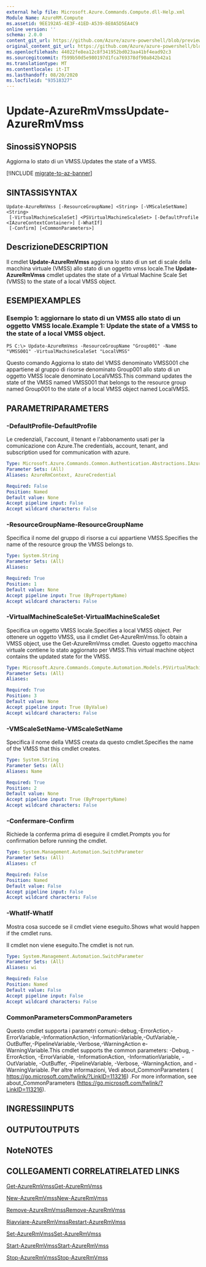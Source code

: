 ```yaml
---
external help file: Microsoft.Azure.Commands.Compute.dll-Help.xml
Module Name: AzureRM.Compute
ms.assetid: 9EE192A5-4E3F-41ED-A539-8E0A5D5EA4C9
online version: ''
schema: 2.0.0
content_git_url: https://github.com/Azure/azure-powershell/blob/preview/src/ResourceManager/Compute/Stack/Commands.Compute/help/Update-AzureRmVmss.md
original_content_git_url: https://github.com/Azure/azure-powershell/blob/preview/src/ResourceManager/Compute/Stack/Commands.Compute/help/Update-AzureRmVmss.md
ms.openlocfilehash: 44022fe8ea12c8f341952bd023aa41bf4ead92c3
ms.sourcegitcommit: f599b50d5e980197d1fca769378df90a842b42a1
ms.translationtype: MT
ms.contentlocale: it-IT
ms.lasthandoff: 08/20/2020
ms.locfileid: "93518327"
---
```

# <span data-ttu-id="da70b-101">Update-AzureRmVmss</span><span class="sxs-lookup"><span data-stu-id="da70b-101">Update-AzureRmVmss</span></span>

## <span data-ttu-id="da70b-102">Sinossi</span><span class="sxs-lookup"><span data-stu-id="da70b-102">SYNOPSIS</span></span>
<span data-ttu-id="da70b-103">Aggiorna lo stato di un VMSS.</span><span class="sxs-lookup"><span data-stu-id="da70b-103">Updates the state of a VMSS.</span></span>

[!INCLUDE [migrate-to-az-banner](../../includes/migrate-to-az-banner.md)]

## <span data-ttu-id="da70b-104">SINTASSI</span><span class="sxs-lookup"><span data-stu-id="da70b-104">SYNTAX</span></span>

```
Update-AzureRmVmss [-ResourceGroupName] <String> [-VMScaleSetName] <String>
 [-VirtualMachineScaleSet] <PSVirtualMachineScaleSet> [-DefaultProfile <IAzureContextContainer>] [-WhatIf]
 [-Confirm] [<CommonParameters>]
```

## <span data-ttu-id="da70b-105">Descrizione</span><span class="sxs-lookup"><span data-stu-id="da70b-105">DESCRIPTION</span></span>
<span data-ttu-id="da70b-106">Il cmdlet **Update-AzureRmVmss** aggiorna lo stato di un set di scale della macchina virtuale (VMSS) allo stato di un oggetto vmss locale.</span><span class="sxs-lookup"><span data-stu-id="da70b-106">The **Update-AzureRmVmss** cmdlet updates the state of a Virtual Machine Scale Set (VMSS) to the state of a local VMSS object.</span></span>

## <span data-ttu-id="da70b-107">ESEMPI</span><span class="sxs-lookup"><span data-stu-id="da70b-107">EXAMPLES</span></span>

### <span data-ttu-id="da70b-108">Esempio 1: aggiornare lo stato di un VMSS allo stato di un oggetto VMSS locale.</span><span class="sxs-lookup"><span data-stu-id="da70b-108">Example 1: Update the state of a VMSS to the state of a local VMSS object.</span></span>
```
PS C:\> Update-AzureRmVmss -ResourceGroupName "Group001" -Name "VMSS001" -VirtualMachineScaleSet "LocalVMSS"
```

<span data-ttu-id="da70b-109">Questo comando Aggiorna lo stato del VMSS denominato VMSS001 che appartiene al gruppo di risorse denominato Group001 allo stato di un oggetto VMSS locale denominato LocalVMSS.</span><span class="sxs-lookup"><span data-stu-id="da70b-109">This command updates the state of the VMSS named VMSS001 that belongs to the resource group named Group001 to the state of a local VMSS object named LocalVMSS.</span></span>

## <span data-ttu-id="da70b-110">PARAMETRI</span><span class="sxs-lookup"><span data-stu-id="da70b-110">PARAMETERS</span></span>

### <span data-ttu-id="da70b-111">-DefaultProfile</span><span class="sxs-lookup"><span data-stu-id="da70b-111">-DefaultProfile</span></span>
<span data-ttu-id="da70b-112">Le credenziali, l'account, il tenant e l'abbonamento usati per la comunicazione con Azure.</span><span class="sxs-lookup"><span data-stu-id="da70b-112">The credentials, account, tenant, and subscription used for communication with azure.</span></span>

```yaml
Type: Microsoft.Azure.Commands.Common.Authentication.Abstractions.IAzureContextContainer
Parameter Sets: (All)
Aliases: AzureRmContext, AzureCredential

Required: False
Position: Named
Default value: None
Accept pipeline input: False
Accept wildcard characters: False
```

### <span data-ttu-id="da70b-113">-ResourceGroupName</span><span class="sxs-lookup"><span data-stu-id="da70b-113">-ResourceGroupName</span></span>
<span data-ttu-id="da70b-114">Specifica il nome del gruppo di risorse a cui appartiene VMSS.</span><span class="sxs-lookup"><span data-stu-id="da70b-114">Specifies the name of the resource group the VMSS belongs to.</span></span>

```yaml
Type: System.String
Parameter Sets: (All)
Aliases: 

Required: True
Position: 1
Default value: None
Accept pipeline input: True (ByPropertyName)
Accept wildcard characters: False
```

### <span data-ttu-id="da70b-115">-VirtualMachineScaleSet</span><span class="sxs-lookup"><span data-stu-id="da70b-115">-VirtualMachineScaleSet</span></span>
<span data-ttu-id="da70b-116">Specifica un oggetto VMSS locale.</span><span class="sxs-lookup"><span data-stu-id="da70b-116">Specifies a local VMSS object.</span></span>
<span data-ttu-id="da70b-117">Per ottenere un oggetto VMSS, usa il cmdlet Get-AzureRmVmss.</span><span class="sxs-lookup"><span data-stu-id="da70b-117">To obtain a VMSS object, use the Get-AzureRmVmss cmdlet.</span></span>
<span data-ttu-id="da70b-118">Questo oggetto macchina virtuale contiene lo stato aggiornato per VMSS.</span><span class="sxs-lookup"><span data-stu-id="da70b-118">This virtual machine object contains the updated state for the VMSS.</span></span>

```yaml
Type: Microsoft.Azure.Commands.Compute.Automation.Models.PSVirtualMachineScaleSet
Parameter Sets: (All)
Aliases: 

Required: True
Position: 3
Default value: None
Accept pipeline input: True (ByValue)
Accept wildcard characters: False
```

### <span data-ttu-id="da70b-119">-VMScaleSetName</span><span class="sxs-lookup"><span data-stu-id="da70b-119">-VMScaleSetName</span></span>
<span data-ttu-id="da70b-120">Specifica il nome della VMSS creata da questo cmdlet.</span><span class="sxs-lookup"><span data-stu-id="da70b-120">Specifies the name of the VMSS that this cmdlet creates.</span></span>

```yaml
Type: System.String
Parameter Sets: (All)
Aliases: Name

Required: True
Position: 2
Default value: None
Accept pipeline input: True (ByPropertyName)
Accept wildcard characters: False
```

### <span data-ttu-id="da70b-121">-Confermare</span><span class="sxs-lookup"><span data-stu-id="da70b-121">-Confirm</span></span>
<span data-ttu-id="da70b-122">Richiede la conferma prima di eseguire il cmdlet.</span><span class="sxs-lookup"><span data-stu-id="da70b-122">Prompts you for confirmation before running the cmdlet.</span></span>

```yaml
Type: System.Management.Automation.SwitchParameter
Parameter Sets: (All)
Aliases: cf

Required: False
Position: Named
Default value: False
Accept pipeline input: False
Accept wildcard characters: False
```

### <span data-ttu-id="da70b-123">-WhatIf</span><span class="sxs-lookup"><span data-stu-id="da70b-123">-WhatIf</span></span>
<span data-ttu-id="da70b-124">Mostra cosa succede se il cmdlet viene eseguito.</span><span class="sxs-lookup"><span data-stu-id="da70b-124">Shows what would happen if the cmdlet runs.</span></span>

<span data-ttu-id="da70b-125">Il cmdlet non viene eseguito.</span><span class="sxs-lookup"><span data-stu-id="da70b-125">The cmdlet is not run.</span></span>

```yaml
Type: System.Management.Automation.SwitchParameter
Parameter Sets: (All)
Aliases: wi

Required: False
Position: Named
Default value: False
Accept pipeline input: False
Accept wildcard characters: False
```

### <span data-ttu-id="da70b-126">CommonParameters</span><span class="sxs-lookup"><span data-stu-id="da70b-126">CommonParameters</span></span>
<span data-ttu-id="da70b-127">Questo cmdlet supporta i parametri comuni:-debug,-ErrorAction,-ErrorVariable,-InformationAction,-InformationVariable,-OutVariable,-OutBuffer,-PipelineVariable,-Verbose,-WarningAction e-WarningVariable.</span><span class="sxs-lookup"><span data-stu-id="da70b-127">This cmdlet supports the common parameters: -Debug, -ErrorAction, -ErrorVariable, -InformationAction, -InformationVariable, -OutVariable, -OutBuffer, -PipelineVariable, -Verbose, -WarningAction, and -WarningVariable.</span></span> <span data-ttu-id="da70b-128">Per altre informazioni, Vedi about_CommonParameters ( https://go.microsoft.com/fwlink/?LinkID=113216) .</span><span class="sxs-lookup"><span data-stu-id="da70b-128">For more information, see about_CommonParameters (https://go.microsoft.com/fwlink/?LinkID=113216).</span></span>

## <span data-ttu-id="da70b-129">INGRESSI</span><span class="sxs-lookup"><span data-stu-id="da70b-129">INPUTS</span></span>

## <span data-ttu-id="da70b-130">OUTPUT</span><span class="sxs-lookup"><span data-stu-id="da70b-130">OUTPUTS</span></span>

## <span data-ttu-id="da70b-131">Note</span><span class="sxs-lookup"><span data-stu-id="da70b-131">NOTES</span></span>

## <span data-ttu-id="da70b-132">COLLEGAMENTI CORRELATI</span><span class="sxs-lookup"><span data-stu-id="da70b-132">RELATED LINKS</span></span>

[<span data-ttu-id="da70b-133">Get-AzureRmVmss</span><span class="sxs-lookup"><span data-stu-id="da70b-133">Get-AzureRmVmss</span></span>](./Get-AzureRmVmss.md)

[<span data-ttu-id="da70b-134">New-AzureRmVmss</span><span class="sxs-lookup"><span data-stu-id="da70b-134">New-AzureRmVmss</span></span>](./New-AzureRmVmss.md)

[<span data-ttu-id="da70b-135">Remove-AzureRmVmss</span><span class="sxs-lookup"><span data-stu-id="da70b-135">Remove-AzureRmVmss</span></span>](./Remove-AzureRmVmss.md)

[<span data-ttu-id="da70b-136">Riavviare-AzureRmVmss</span><span class="sxs-lookup"><span data-stu-id="da70b-136">Restart-AzureRmVmss</span></span>](./Restart-AzureRmVmss.md)

[<span data-ttu-id="da70b-137">Set-AzureRmVmss</span><span class="sxs-lookup"><span data-stu-id="da70b-137">Set-AzureRmVmss</span></span>](./Set-AzureRmVmss.md)

[<span data-ttu-id="da70b-138">Start-AzureRmVmss</span><span class="sxs-lookup"><span data-stu-id="da70b-138">Start-AzureRmVmss</span></span>](./Start-AzureRmVmss.md)

[<span data-ttu-id="da70b-139">Stop-AzureRmVmss</span><span class="sxs-lookup"><span data-stu-id="da70b-139">Stop-AzureRmVmss</span></span>](./Stop-AzureRmVmss.md)


